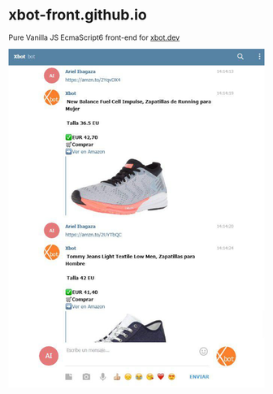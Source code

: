 # xbot-front.github.io

Pure Vanilla JS EcmaScript6 front-end for [xbot.dev](https://xbot.dev)

![xbot_usage](./static/img/xbot_usage.jpg)

